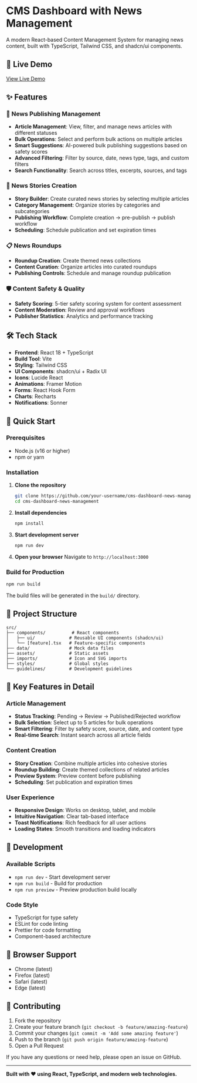 # CMS Dashboard with News Management

A modern React-based Content Management System for managing news content, built with TypeScript, Tailwind CSS, and shadcn/ui components.

## 🚀 Live Demo

[View Live Demo](https://your-username.github.io/cms-dashboard-news-management)

## ✨ Features

### 📰 News Publishing Management
- **Article Management**: View, filter, and manage news articles with different statuses
- **Bulk Operations**: Select and perform bulk actions on multiple articles
- **Smart Suggestions**: AI-powered bulk publishing suggestions based on safety scores
- **Advanced Filtering**: Filter by source, date, news type, tags, and custom filters
- **Search Functionality**: Search across titles, excerpts, sources, and tags

### 📖 News Stories Creation
- **Story Builder**: Create curated news stories by selecting multiple articles
- **Category Management**: Organize stories by categories and subcategories
- **Publishing Workflow**: Complete creation → pre-publish → publish workflow
- **Scheduling**: Schedule publication and set expiration times

### 📋 News Roundups
- **Roundup Creation**: Create themed news collections
- **Content Curation**: Organize articles into curated roundups
- **Publishing Controls**: Schedule and manage roundup publication

### 🛡️ Content Safety & Quality
- **Safety Scoring**: 5-tier safety scoring system for content assessment
- **Content Moderation**: Review and approval workflows
- **Publisher Statistics**: Analytics and performance tracking

## 🛠️ Tech Stack

- **Frontend**: React 18 + TypeScript
- **Build Tool**: Vite
- **Styling**: Tailwind CSS
- **UI Components**: shadcn/ui + Radix UI
- **Icons**: Lucide React
- **Animations**: Framer Motion
- **Forms**: React Hook Form
- **Charts**: Recharts
- **Notifications**: Sonner

## 🚀 Quick Start

### Prerequisites
- Node.js (v16 or higher)
- npm or yarn

### Installation

1. **Clone the repository**
   ```bash
   git clone https://github.com/your-username/cms-dashboard-news-management.git
   cd cms-dashboard-news-management
   ```

2. **Install dependencies**
   ```bash
   npm install
   ```

3. **Start development server**
   ```bash
   npm run dev
   ```

4. **Open your browser**
   Navigate to `http://localhost:3000`

### Build for Production

```bash
npm run build
```

The build files will be generated in the `build/` directory.

## 📁 Project Structure

```
src/
├── components/          # React components
│   ├── ui/             # Reusable UI components (shadcn/ui)
│   └── [feature].tsx   # Feature-specific components
├── data/               # Mock data files
├── assets/             # Static assets
├── imports/            # Icon and SVG imports
├── styles/             # Global styles
└── guidelines/         # Development guidelines
```

## 🎯 Key Features in Detail

### Article Management
- **Status Tracking**: Pending → Review → Published/Rejected workflow
- **Bulk Selection**: Select up to 5 articles for bulk operations
- **Smart Filtering**: Filter by safety score, source, date, and content type
- **Real-time Search**: Instant search across all article fields

### Content Creation
- **Story Creation**: Combine multiple articles into cohesive stories
- **Roundup Building**: Create themed collections of related articles
- **Preview System**: Preview content before publishing
- **Scheduling**: Set publication and expiration times

### User Experience
- **Responsive Design**: Works on desktop, tablet, and mobile
- **Intuitive Navigation**: Clear tab-based interface
- **Toast Notifications**: Rich feedback for all user actions
- **Loading States**: Smooth transitions and loading indicators

## 🔧 Development

### Available Scripts

- `npm run dev` - Start development server
- `npm run build` - Build for production
- `npm run preview` - Preview production build locally

### Code Style

- TypeScript for type safety
- ESLint for code linting
- Prettier for code formatting
- Component-based architecture

## 📱 Browser Support

- Chrome (latest)
- Firefox (latest)
- Safari (latest)
- Edge (latest)

## 🤝 Contributing

1. Fork the repository
2. Create your feature branch (`git checkout -b feature/amazing-feature`)
3. Commit your changes (`git commit -m 'Add some amazing feature'`)
4. Push to the branch (`git push origin feature/amazing-feature`)
5. Open a Pull Request



If you have any questions or need help, please open an issue on GitHub.

---

**Built with ❤️ using React, TypeScript, and modern web technologies.**
